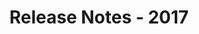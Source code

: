 ﻿---
title: Release Notes - 2017
description: "Release Notes - 2017 – learn about the latest updates and fixes."
type: docs
weight: 40
url: /java/release-notes-2017/
---

